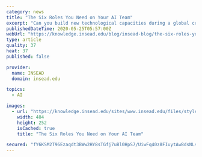 ```yaml
---
category: news
title: "The Six Roles You Need on Your AI Team"
excerpt: "Can you build new technological capacities during a global crisis? Yes – if you make the right decisions regarding your people."
publishedDateTime: 2020-05-25T05:57:00Z
webUrl: "https://knowledge.insead.edu/blog/insead-blog/the-six-roles-you-need-on-your-ai-team-14186"
type: article
quality: 37
heat: 37
published: false

provider:
  name: INSEAD
  domain: insead.edu

topics:
  - AI

images:
  - url: "https://knowledge.insead.edu/sites/www.insead.edu/files/styles/484x252/public/images/2020/05/six_roles_you_need_on_ai_team.jpg?itok=AsDV2tET"
    width: 484
    height: 252
    isCached: true
    title: "The Six Roles You Need on Your AI Team"

secured: "fY6KSM2T96Ezaqdt3BWw2HY8sTGfj7uBl0HpS7/UiwFq40z8FIuytAw8dsNLsm0L7fs4xM/nbyrL2bG/aaYH6FlhJR7BrUcs5zCVVF8klmoireiIciVcHAXCfAFkPaIDagRq3jnBxO33urDWfvmEn7jWdEUqGDVaqyYaJW5djbGlg97reqU00xWR7OBAng1oCn0z/jn7TWeI4mZXv/3Ght3zIs9QJlfeWjegXBGXOHgW5uJio4Lu0GYvuPhGTNYFAQ15jD10lr70JeQzELu/7jY21NNsPPfFd5ggvHpmAKycmdEzqoimFDgZ30aFmYT3gWz1Qhsi40W1hLCyo8aQgf9ZzDXFMXhMiDyI/n1agNyLXGGIrOJ/93/lNwgava6QKi/oi0ctI13vR7ECCrrfrt5wQN3fdiLRZy5u9a93KKCPiAHziosHNgi/uwBvA6IwXjJOcYa9yXkv6PilvO750IDHQDpmlzKvQ0xWD/RZyXE=;MXxejpa4Sv8kTubUTNFzMg=="
---
```


